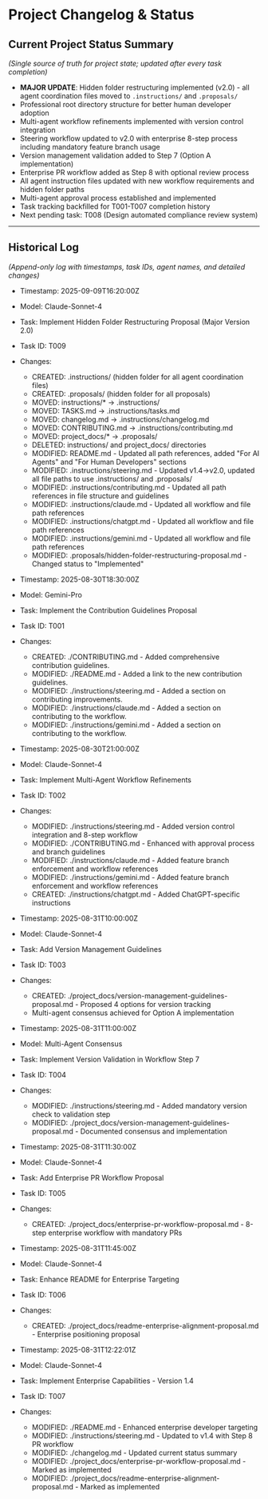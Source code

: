 # Project Changelog & Status

## Current Project Status Summary
*(Single source of truth for project state; updated after every task completion)*

- **MAJOR UPDATE**: Hidden folder restructuring implemented (v2.0) - all agent coordination files moved to `.instructions/` and `.proposals/`
- Professional root directory structure for better human developer adoption
- Multi-agent workflow refinements implemented with version control integration
- Steering workflow updated to v2.0 with enterprise 8-step process including mandatory feature branch usage
- Version management validation added to Step 7 (Option A implementation)
- Enterprise PR workflow added as Step 8 with optional review process
- All agent instruction files updated with new workflow requirements and hidden folder paths  
- Multi-agent approval process established and implemented
- Task tracking backfilled for T001-T007 completion history
- Next pending task: T008 (Design automated compliance review system)

---

## Historical Log
*(Append-only log with timestamps, task IDs, agent names, and detailed changes)*

- Timestamp: 2025-09-09T16:20:00Z
- Model: Claude-Sonnet-4
- Task: Implement Hidden Folder Restructuring Proposal (Major Version 2.0)
- Task ID: T009
- Changes:
  - CREATED: .instructions/ (hidden folder for all agent coordination files)
  - CREATED: .proposals/ (hidden folder for all proposals)
  - MOVED: instructions/* → .instructions/
  - MOVED: TASKS.md → .instructions/tasks.md
  - MOVED: changelog.md → .instructions/changelog.md  
  - MOVED: CONTRIBUTING.md → .instructions/contributing.md
  - MOVED: project_docs/* → .proposals/
  - DELETED: instructions/ and project_docs/ directories
  - MODIFIED: README.md - Updated all path references, added "For AI Agents" and "For Human Developers" sections
  - MODIFIED: .instructions/steering.md - Updated v1.4→v2.0, updated all file paths to use .instructions/ and .proposals/
  - MODIFIED: .instructions/contributing.md - Updated all path references in file structure and guidelines
  - MODIFIED: .instructions/claude.md - Updated all workflow and file path references
  - MODIFIED: .instructions/chatgpt.md - Updated all workflow and file path references
  - MODIFIED: .instructions/gemini.md - Updated all workflow and file path references
  - MODIFIED: .proposals/hidden-folder-restructuring-proposal.md - Changed status to "Implemented"

- Timestamp: 2025-08-30T18:30:00Z
- Model: Gemini-Pro
- Task: Implement the Contribution Guidelines Proposal
- Task ID: T001
- Changes:
  - CREATED: ./CONTRIBUTING.md - Added comprehensive contribution guidelines.
  - MODIFIED: ./README.md - Added a link to the new contribution guidelines.
  - MODIFIED: ./instructions/steering.md - Added a section on contributing improvements.
  - MODIFIED: ./instructions/claude.md - Added a section on contributing to the workflow.
  - MODIFIED: ./instructions/gemini.md - Added a section on contributing to the workflow.

- Timestamp: 2025-08-30T21:00:00Z
- Model: Claude-Sonnet-4
- Task: Implement Multi-Agent Workflow Refinements
- Task ID: T002
- Changes:
  - MODIFIED: ./instructions/steering.md - Added version control integration and 8-step workflow
  - MODIFIED: ./CONTRIBUTING.md - Enhanced with approval process and branch guidelines
  - MODIFIED: ./instructions/claude.md - Added feature branch enforcement and workflow references
  - MODIFIED: ./instructions/gemini.md - Added feature branch enforcement and workflow references
  - CREATED: ./instructions/chatgpt.md - Added ChatGPT-specific instructions

- Timestamp: 2025-08-31T10:00:00Z
- Model: Claude-Sonnet-4
- Task: Add Version Management Guidelines
- Task ID: T003
- Changes:
  - CREATED: ./project_docs/version-management-guidelines-proposal.md - Proposed 4 options for version tracking
  - Multi-agent consensus achieved for Option A implementation

- Timestamp: 2025-08-31T11:00:00Z
- Model: Multi-Agent Consensus
- Task: Implement Version Validation in Workflow Step 7
- Task ID: T004
- Changes:
  - MODIFIED: ./instructions/steering.md - Added mandatory version check to validation step
  - MODIFIED: ./project_docs/version-management-guidelines-proposal.md - Documented consensus and implementation

- Timestamp: 2025-08-31T11:30:00Z
- Model: Claude-Sonnet-4
- Task: Add Enterprise PR Workflow Proposal
- Task ID: T005
- Changes:
  - CREATED: ./project_docs/enterprise-pr-workflow-proposal.md - 8-step enterprise workflow with mandatory PRs

- Timestamp: 2025-08-31T11:45:00Z
- Model: Claude-Sonnet-4
- Task: Enhance README for Enterprise Targeting
- Task ID: T006
- Changes:
  - CREATED: ./project_docs/readme-enterprise-alignment-proposal.md - Enterprise positioning proposal

- Timestamp: 2025-08-31T12:22:01Z
- Model: Claude-Sonnet-4
- Task: Implement Enterprise Capabilities - Version 1.4
- Task ID: T007
- Changes:
  - MODIFIED: ./README.md - Enhanced enterprise developer targeting
  - MODIFIED: ./instructions/steering.md - Updated to v1.4 with Step 8 PR workflow
  - MODIFIED: ./changelog.md - Updated current status summary
  - MODIFIED: ./project_docs/enterprise-pr-workflow-proposal.md - Marked as implemented
  - MODIFIED: ./project_docs/readme-enterprise-alignment-proposal.md - Marked as implemented

